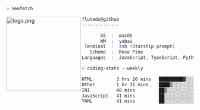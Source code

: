 ```zsh
> neofetch
```

<!--img align="left" src="https://github.com/fluteds.png" alt="logo.png" width="200"/>-->
<img align="left" src="https://external-content.duckduckgo.com/iu/?u=https%3A%2F%2F78.media.tumblr.com%2F975fca5f82161b190efdcaa05ffbd4ec%2Ftumblr_p6q6m9TJF01x3p3jmo1_500.png&f=1&nofb=1" alt="logo.png" width="200"/>

```csharp
fluteds@github
--------------

       OS  :  macOS
       WM  :  yabai
 Terminal  :  zsh (Starship prompt)  
   Scheme  :  Rose Pine  
Languages  :  JavaScript, TypeScript, Python, HTML, CSS  

```

```zsh
> coding-stats --weekly
```

<!--START_SECTION:waka-->

```txt
HTML         3 hrs 26 mins   █████████▓░░░░░░░░░░░░░░░   39.11 %
Other        1 hr 31 mins    ████▒░░░░░░░░░░░░░░░░░░░░   17.29 %
INI          48 mins         ██▒░░░░░░░░░░░░░░░░░░░░░░   09.23 %
JavaScript   41 mins         ██░░░░░░░░░░░░░░░░░░░░░░░   07.90 %
YAML         41 mins         ██░░░░░░░░░░░░░░░░░░░░░░░   07.79 %
```

<!--END_SECTION:waka-->
